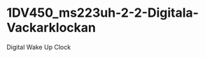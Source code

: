 1DV450_ms223uh-2-2-Digitala-Vackarklockan
=========================================

Digital Wake Up Clock
